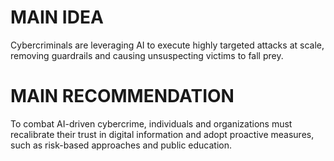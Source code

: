 # MAIN IDEA
Cybercriminals are leveraging AI to execute highly targeted attacks at scale, removing guardrails and causing unsuspecting victims to fall prey.

# MAIN RECOMMENDATION
To combat AI-driven cybercrime, individuals and organizations must recalibrate their trust in digital information and adopt proactive measures, such as risk-based approaches and public education.
